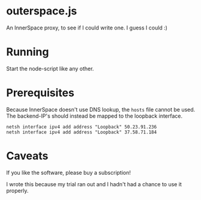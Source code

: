 # outerspace.js

An InnerSpace proxy, to see if I could write one. I guess I could :)

# Running

Start the node-script like any other.

# Prerequisites

Because InnerSpace doesn't use DNS lookup, the `hosts` file cannot be used.
The backend-IP's should instead be mapped to the loopback interface.

    netsh interface ipv4 add address "Loopback" 50.23.91.236
    netsh interface ipv4 add address "Loopback" 37.58.71.184

# Caveats

If you like the software, please buy a subscription!

I wrote this because my trial ran out and I hadn't had a chance to use it properly.

